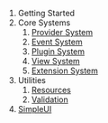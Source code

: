 1. Getting Started
2. Core Systems
   1. [Provider System](https://github.com/SMILEY4/SimpleApplication/wiki/ProviderSystem)
   2. [Event System](https://github.com/SMILEY4/SimpleApplication/wiki/EventSystem)
   3. [Plugin System](https://github.com/SMILEY4/SimpleApplication/wiki/PluginSystem)
   4. [View System](https://github.com/SMILEY4/SimpleApplication/wiki/ViewSystem)
   5. [Extension System](https://github.com/SMILEY4/SimpleApplication/wiki/ExtensionSystem)
3. Utilities
   1. [Resources](https://github.com/SMILEY4/SimpleApplication/wiki/Resources)
   2. [Validation](https://github.com/SMILEY4/SimpleApplication/wiki/Validation)
4. [SimpleUI](https://github.com/SMILEY4/SimpleApplication/wiki/SimpleUI)

